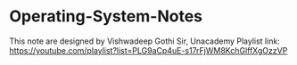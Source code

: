 # Operating-System-Notes
This note are designed by Vishwadeep Gothi Sir, Unacademy
Playlist link: https://youtube.com/playlist?list=PLG9aCp4uE-s17rFjWM8KchGlffXgOzzVP
